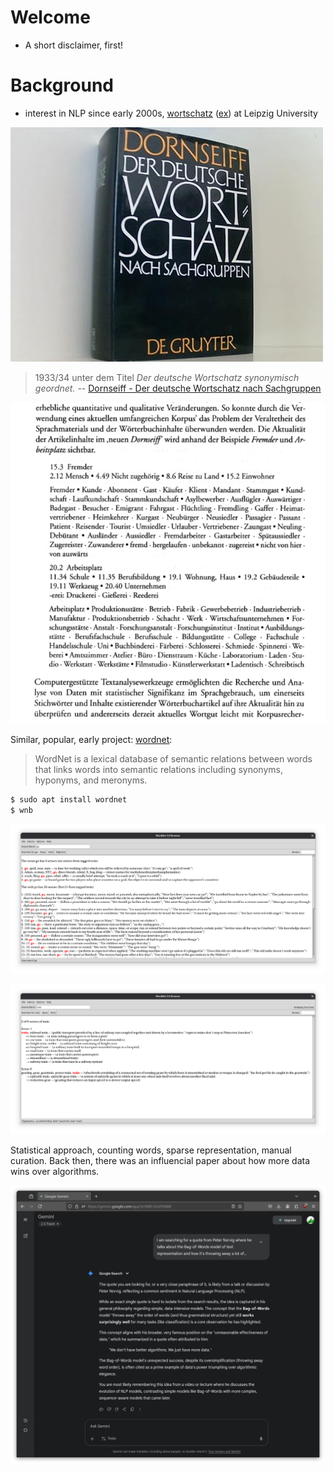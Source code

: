 # Welcome

* A short disclaimer, first!

# Background

* interest in NLP since early 2000s,
  [wortschatz](https://wortschatz-leipzig.de/en)
([ex](https://dict.wortschatz-leipzig.de/en/res?corpusId=eng_news_2024&word=Uffizi+Gallery))
at Leipzig University

![Picture of a book: Dornseiff dictionary](static/9783110002874-de.jpg)

> 1933/34 unter dem Titel *Der deutsche Wortschatz synonymisch geordnet.* --
> [Dornseiff - Der deutsche Wortschatz nach
> Sachgruppen](https://ids-pub.bsz-bw.de/frontdoor/deliver/index/docId/4961/file/Storjohann_Dornseiff_Der_deutsche_Wortschatz_nach_Sachgruppen_2012.pdf)

![](static/dornseiff-page.png)

Similar, popular, early project: [wordnet](https://en.wikipedia.org/wiki/WordNet):

> WordNet is a lexical database of semantic relations between words that links
> words into semantic relations including synonyms, hyponyms, and meronyms.

```sh
$ sudo apt install wordnet
$ wnb
```

![WordNet Browser Overview: go](static/screenshot-2025-09-20-170918-wordnet-go.png)

![WordNet Browser Hyponyms: train](static/screenshot-2025-09-20-170947-wordnet-train-hyponyms.png)

Statistical approach, counting words, sparse representation, manual curation.
Back then, there was an influencial paper about how more data wins over algorithms.

![](static/screenshot-2025-09-20-171719-gemini-norvig-quote.png)

